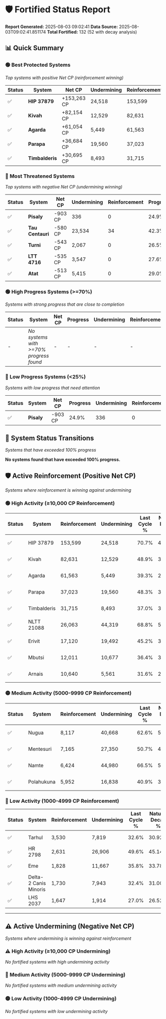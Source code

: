 # 🛡️ Fortified Status Report

**Report Generated:** 2025-08-03 09:02:41
**Data Source:** 2025-08-03T09:02:41.851174
**Total Fortified:** 132 (52 with decay analysis)

## 📊 Quick Summary

### 🟢 **Best Protected Systems**
*Top systems with positive Net CP (reinforcement winning)*

| Status | System | Net CP | Undermining | Reinforcement | Progress |
|--------|--------|--------|-------------|---------------|----------|
| ✅ | **HIP 37879** | +153,263 CP | 24,518 | 153,599 | 66.9% |
| ✅ | **Kivah** | +82,154 CP | 12,529 | 82,631 | 47.0% |
| ✅ | **Agarda** | +61,054 CP | 5,449 | 61,563 | 38.5% |
| ✅ | **Parapa** | +36,684 CP | 19,560 | 37,023 | 45.3% |
| ✅ | **Timbalderis** | +30,695 CP | 8,493 | 31,715 | 35.7% |

### 🔴 **Most Threatened Systems**
*Top systems with negative Net CP (undermining winning)*

| Status | System | Net CP | Undermining | Reinforcement | Progress |
|--------|--------|--------|-------------|---------------|----------|
| ✅ | **Pisaly** | -903 CP | 336 | 0 | 24.9% |
| ✅ | **Tau Centauri** | -580 CP | 23,534 | 34 | 42.3% |
| ✅ | **Turni** | -543 CP | 2,067 | 0 | 26.5% |
| ✅ | **LTT 4716** | -535 CP | 3,547 | 0 | 27.6% |
| ✅ | **Atat** | -513 CP | 5,415 | 0 | 29.0% |

### 🟢 **High Progress Systems (>=70%)**
*Systems with strong progress that are close to completion*

| Status | System | Net CP | Progress | Undermining | Reinforcement |
|--------|--------|--------|----------|-------------|---------------|
| - | *No systems with >=70% progress found* | - | - | - | - |

### 🔴 **Low Progress Systems (<25%)**
*Systems with low progress that need attention*

| Status | System | Net CP | Progress | Undermining | Reinforcement |
|--------|--------|--------|----------|-------------|---------------|
| ✅ | **Pisaly** | -903 CP | 24.9% | 336 | 0 |
## 🔄 System Status Transitions
*Systems that have exceeded 100% progress*

**No systems found that have exceeded 100% progress.**

## 🛡️ Active Reinforcement (Positive Net CP)
*Systems where reinforcement is winning against undermining*

### 🟢 High Activity (≥10,000 CP Reinforcement)

| Status | System | Reinforcement | Undermining | Last Cycle % | Natural Decay % | Current Progress % | Current CP | Net CP | Activity |
|--------|--------|---------------|-------------|--------------|-----------------|-------------------|------------|--------|----------|
| ✅ | HIP 37879 | 153,599 | 24,518 | 70.7% | 43.32% | 66.9% | 434,850 | +153,263 | 🟢 High Reinforcement |
| ✅ | Kivah | 82,631 | 12,529 | 48.9% | 34.36% | 47.0% | 305,500 | +82,154 | 🟢 High Reinforcement |
| ✅ | Agarda | 61,563 | 5,449 | 39.3% | 29.11% | 38.5% | 250,250 | +61,054 | 🟢 High Reinforcement |
| ✅ | Parapa | 37,023 | 19,560 | 48.3% | 39.66% | 45.3% | 294,450 | +36,684 | 🟢 High Reinforcement |
| ✅ | Timbalderis | 31,715 | 8,493 | 37.0% | 30.98% | 35.7% | 232,050 | +30,695 | 🟢 High Reinforcement |
| ✅ | NLTT 21088 | 26,063 | 44,319 | 68.8% | 58.03% | 62.0% | 403,000 | +25,832 | 🟢 High Reinforcement |
| ✅ | Erivit | 17,120 | 19,492 | 45.2% | 39.62% | 42.2% | 274,300 | +16,795 | 🟢 High Reinforcement |
| ✅ | Mbutsi | 12,011 | 10,677 | 36.4% | 33.02% | 34.8% | 226,199 | +11,571 | 🟢 High Reinforcement |
| ✅ | Arnais | 10,640 | 5,561 | 31.6% | 29.15% | 30.7% | 199,550 | +10,077 | 🟢 High Reinforcement |

### 🟡 Medium Activity (5000-9999 CP Reinforcement)

| Status | System | Reinforcement | Undermining | Last Cycle % | Natural Decay % | Current Progress % | Current CP | Net CP | Activity |
|--------|--------|---------------|-------------|--------------|-----------------|-------------------|------------|--------|----------|
| ✅ | Nugua | 8,117 | 40,668 | 62.6% | 55.13% | 56.3% | 365,949 | +7,614 | 🟡 Medium Reinforcement |
| ✅ | Mentesuri | 7,165 | 27,350 | 50.7% | 45.44% | 46.5% | 302,250 | +6,870 | 🟡 Medium Reinforcement |
| ✅ | Namte | 6,424 | 44,980 | 66.5% | 58.62% | 59.6% | 387,400 | +6,342 | 🟡 Medium Reinforcement |
| ✅ | Polahukuna | 5,952 | 16,838 | 40.9% | 37.47% | 38.3% | 248,949 | +5,378 | 🟡 Medium Reinforcement |

### 🔴 Low Activity (1000-4999 CP Reinforcement)

| Status | System | Reinforcement | Undermining | Last Cycle % | Natural Decay % | Current Progress % | Current CP | Net CP | Activity |
|--------|--------|---------------|-------------|--------------|-----------------|-------------------|------------|--------|----------|
| ✅ | Tarhul | 3,530 | 7,819 | 32.6% | 30.92% | 31.4% | 204,100 | +3,108 | 🔵 Low Reinforcement |
| ✅ | HR 2798 | 2,631 | 26,906 | 49.6% | 45.14% | 45.5% | 295,750 | +2,364 | 🔵 Low Reinforcement |
| ✅ | Eme | 1,828 | 11,667 | 35.8% | 33.78% | 34.0% | 221,000 | +1,428 | 🔵 Low Reinforcement |
| ✅ | Delta-2 Canis Minoris | 1,730 | 7,943 | 32.4% | 31.00% | 31.2% | 202,800 | +1,292 | 🔵 Low Reinforcement |
| ✅ | LHS 2037 | 1,647 | 1,914 | 27.0% | 26.52% | 26.7% | 173,550 | +1,171 | 🔵 Low Reinforcement |


---

## ⚠️ Active Undermining (Negative Net CP)
*Systems where undermining is winning against reinforcement*

### ⚠️ High Activity (≥10,000 CP Undermining)

*No fortified systems with high undermining activity*

### 🔶 Medium Activity (5000-9999 CP Undermining)

*No fortified systems with medium undermining activity*

### 🟡 Low Activity (1000-4999 CP Undermining)

*No fortified systems with low undermining activity*
